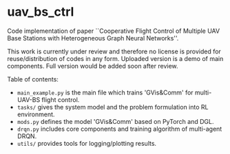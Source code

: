 # uav_bs_ctrl
Code implementation of paper ``Cooperative Flight Control of Multiple UAV Base Stations with Heterogeneous Graph Neural Networks''. 

This work is currently under review and therefore no license is provided for reuse/distribution of codes in any form. Uploaded version is a demo of main components. Full version would be added soon after review.

Table of contents:
- `main_example.py` is the main file which trains 'GVis&Comm' for multi-UAV-BS flight control.
- `tasks/` gives the system model and the problem formulation into RL environment.
- `mods.py` defines the model 'GVis&Comm' based on PyTorch and DGL.
- `drqn.py` includes core components and training algorithm of multi-agent DRQN.
- `utils/` provides tools for logging/plotting results.
